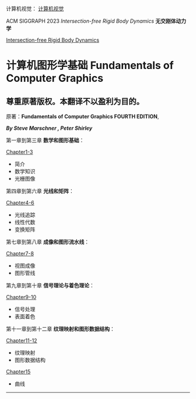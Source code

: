 计算机视觉：
[计算机视觉](CV/ComputerVision-YanliJi.md)

ACM SIGGRAPH 2023 _Intersection-free Rigid Body Dynamics_ **无交刚体动力学**

[Intersection-free Rigid Body Dynamics](./ComputerGraphics/Intsectn-freeRBdyDyn.html)

# 计算机图形学基础 Fundamentals of Computer Graphics

## 尊重原著版权。本翻译不以盈利为目的。

原著：**Fundamentals of Computer Graphics FOURTH EDITION**,

**_By Steve Marschner , Peter Shirley_**

第一章到第三章 **数学和图形基础**：

[Chapter1-3](./ComputerGraphics/ComputerGraphics-1.md)

- 简介
- 数学知识
- 光栅图像

第四章到第六章 **光线和矩阵**：

[Chapter4-6](./ComputerGraphics/ComputerGraphics-2.md)

- 光线追踪
- 线性代数
- 变换矩阵

第七章到第八章 **成像和图形流水线**：

[Chapter7-8](./ComputerGraphics/ComputerGraphics-3.md)

- 视图成像
- 图形管线

第九章到第十章 **信号理论与着色理论**：

[Chapter9-10](./ComputerGraphics/ComputerGraphics-4.md)

- 信号处理
- 表面着色

第十一章到第十二章 **纹理映射和图形数据结构**：

[Chapter11-12](./ComputerGraphics/ComputerGraphics-5.md)

- 纹理映射
- 图形数据结构


[Chapter15](./ComputerGraphics/ComputerGraphics-6.md)

- 曲线

---
